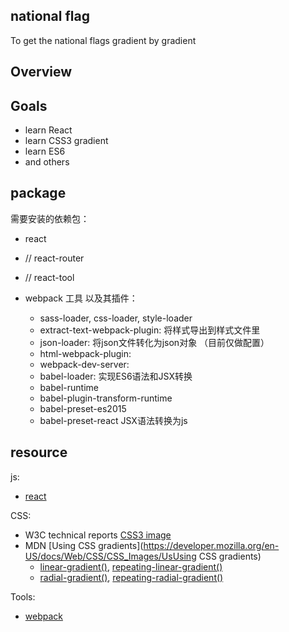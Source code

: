 
## national flag

To get the national flags gradient by gradient

## Overview

## Goals

- learn React
- learn CSS3 gradient
- learn ES6
- and others

## package

需要安装的依赖包： 

- react
- // react-router
- // react-tool
- webpack 工具 以及其插件：
	
	- sass-loader, css-loader, style-loader
	- extract-text-webpack-plugin: 将样式导出到样式文件里
	- json-loader: 将json文件转化为json对象 （目前仅做配置）
	- html-webpack-plugin:
	- webpack-dev-server: 
	- babel-loader: 实现ES6语法和JSX转换
	- babel-runtime
	- babel-plugin-transform-runtime
	- babel-preset-es2015
	- babel-preset-react JSX语法转换为js
	

## resource

js:

- [react](http://facebook.github.io/react/)

CSS:

- W3C technical reports [CSS3 image](https://www.w3.org/TR/css3-images/)
- MDN [Using CSS gradients](https://developer.mozilla.org/en-US/docs/Web/CSS/CSS_Images/UsUsing CSS gradients)
	* [linear-gradient()](https://developer.mozilla.org/en-US/docs/Web/CSS/linear-gradient), [repeating-linear-gradient()](https://developer.mozilla.org/en-US/docs/Web/CSS/repeating-linear-gradient)
	* [radial-gradient()](https://developer.mozilla.org/en-US/docs/Web/CSS/radial-gradient), [repeating-radial-gradient()](https://developer.mozilla.org/en-US/docs/Web/CSS/repeating-radial-gradient)

Tools:

- [webpack](http://webpack.github.io/)

